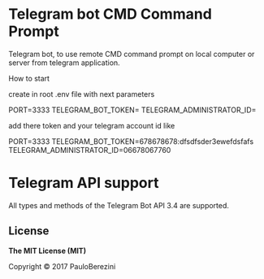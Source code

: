 # Telegram bot CMD Command Prompt

Telegram bot, to use remote CMD command prompt on local computer or server from telegram application.

How to start

create in root .env file with next parameters

PORT=3333
TELEGRAM_BOT_TOKEN=
TELEGRAM_ADMINISTRATOR_ID=

add there token and your telegram account id like

PORT=3333
TELEGRAM_BOT_TOKEN=678678678:dfsdfsder3ewefdsfafs
TELEGRAM_ADMINISTRATOR_ID=06678067760


# Telegram API support

All types and methods of the Telegram Bot API 3.4 are supported.

## License

**The MIT License (MIT)**

Copyright © 2017 PauloBerezini
